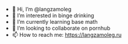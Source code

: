 - 👋 Hi, I’m @langzamoleg
- 👀 I’m interested in binge drinking
- 🌱 I’m currently learning base math
- 💞️ I’m looking to collaborate on pornhub
- 📫 How to reach me: https://langzamoleg.ru

<!---
langzamoleg/langzamoleg is a ✨ special ✨ repository because its `README.md` (this file) appears on your GitHub profile.
You can click the Preview link to take a look at your changes.
--->
